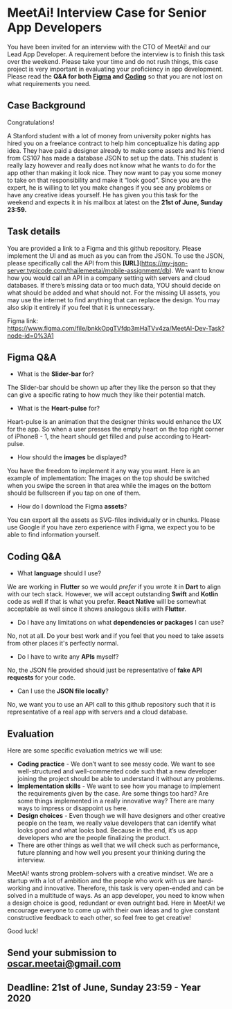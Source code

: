 # MeetAi! Interview Case for Senior App Developers
You have been invited for an interview with the CTO of MeetAi! and our Lead App Developer. A requirement before the interview is to finish this task over the weekend. Please take your time and do not rush things, this case project is very important in evaluating your proficiency in app development. Please read the **Q&A for both [Figma](https://github.com/thailemeetai/mobile-assignment#figma-qa) and [Coding](https://github.com/thailemeetai/mobile-assignment#coding-qa)** so that you are not lost on what requirements you need.

## Case Background
Congratulations! 

A Stanford student with a lot of money from university poker nights has hired you on a freelance contract to help him conceptualize his dating app idea. They have paid a designer already to make some assets and his friend from CS107 has made a database JSON to set up the data. This student is really lazy however and really does not know what he wants to do for the app other than making it look nice. They now want to pay you some money to take on that responsibility and make it “look good”. Since you are the expert, he is willing to let you make changes if you see any problems or have any creative ideas yourself. He has given you this task for the weekend and expects it in his mailbox at latest on the **21st of June, Sunday 23:59.**

## Task details
You are provided a link to a Figma and this github repository. Please implement the UI and as much as you can from the JSON. To use the JSON, please specifically call the API from this **[URL]**(https://my-json-server.typicode.com/thailemeetai/mobile-assignment/db). We want to know how you would call an API in a company setting with servers and cloud databases. If there’s missing data or too much data, YOU should decide on what should be added and what should not. For the missing UI assets, you may use the internet to find anything that can replace the design. You may also skip it entirely if you feel that it is unnecessary.

Figma link: https://www.figma.com/file/bnkkOpgTVfdp3mHaTVv4za/MeetAI-Dev-Task?node-id=0%3A1

## Figma Q&A
- What is the **Slider-bar** for?

The Slider-bar should be shown up after they like the person so that they can give a specific rating to how much they like their potential match. 

- What is the **Heart-pulse** for?

Heart-pulse is an animation that the designer thinks would enhance the UX for the app. So when a user presses the empty heart on the top right corner of iPhone8 - 1, the heart should get filled and pulse according to Heart-pulse.

- How should the **images** be displayed?

You have the freedom to implement it any way you want. 
Here is an example of implementation: The images on the top should be switched when you swipe the screen in that area while the images on the bottom should be fullscreen if you tap on one of them.

- How do I download the Figma **assets**?

You can export all the assets as SVG-files individually or in chunks. Please use Google if you have zero experience with Figma, we expect you to be able to find information yourself.


## Coding Q&A
- What **language** should I use?

We are working in **Flutter** so we would *prefer* if you wrote it in **Dart** to align with our tech stack. However, we will accept outstanding **Swift** and **Kotlin** code as well if that is what you prefer. **React Native** will be somewhat acceptable as well since it shows analogous skills with **Flutter**.

- Do I have any limitations on what **dependencies or packages** I can use?

No, not at all. Do your best work and if you feel that you need to take assets from other places it's perfectly normal.

- Do I have to write any **APIs** myself?

No, the JSON file provided should just be representative of **fake API requests** for your code. 

- Can I use the **JSON file locally**?

No, we want you to use an API call to this github repository such that it is representative of a real app with servers and a cloud database.

## Evaluation
Here are some specific evaluation metrics we will use:
- **Coding practice** - We don’t want to see messy code. We want to see well-structured and well-commented code such that a new developer joining the project should be able to understand it without any problems.
- **Implementation skills** - We want to see how you manage to implement the requirements given by the case. Are some things too hard? Are some things implemented in a really innovative way? There are many ways to impress or disappoint us here.
- **Design choices** - Even though we will have designers and other creative people on the team, we really value developers that can identify what looks good and what looks bad. Because in the end, it’s us app developers who are the people finalizing the product.
- There are other things as well that we will check such as performance, future planning and how well you present your thinking during the interview.

MeetAi! wants strong problem-solvers with a creative mindset. We are a startup with a lot of ambition and the people who work with us are hard-working and innovative. Therefore, this task is very open-ended and can be solved in a multitude of ways. As an app developer, you need to know when a design choice is good, redundant or even outright bad. Here in MeetAi! we encourage everyone to come up with their own ideas and to give constant constructive feedback to each other, so feel free to get creative!

Good luck!

## Send your submission to oscar.meetai@gmail.com
## **Deadline: 21st of June, Sunday 23:59 - Year 2020**
